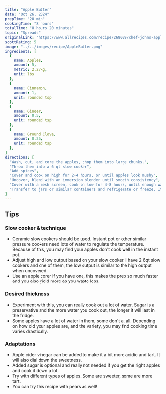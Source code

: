 ```yaml
---
title: "Apple Butter"
date: "Oct 26, 2024"
prepTime: "20 min" 
cookingTime: "8 hours"
totalTime: "8 hours 20 minutes"
topic: "Spreads"
originalLink: "https://www.allrecipes.com/recipe/268029/chef-johns-apple-butter/"
scottRating: 5
image: "../../images/recipe/AppleButter.png"
ingredients: [
  {
    name: Apples,
    amount: 5,
    metric: 2.27kg,
    unit: lbs
  },
  {
    name: Cinnamon,
    amount: 1,
    unit: rounded tsp
  },
  {
    name: Ginger,
    amount: 0.5,
    unit: rounded tsp
  },
  {
    name: Ground Clove,
    amount: 0.25,
    unit: rounded tsp
  },
]
directions: [
  "Wash, cut, and core the apples, chop them into large chunks.",
  "Throw them into a 6 qt slow cooker",
  "Add spices",
  "Cover and cook on high for 2-4 hours, or until apples look mushy",
  "Uncover, blend with an immersion blender until smooth consistency",  
  "Cover with a mesh screen, cook on low for 4-8 hours, until enough water evaporates and you reach desired thickness.",
  "Transfer to jars or similar containers and refrigerate or freeze. It will last for months in the fridge (the acidity of the apples and the high sugar to water ratio acts as a preservative)"
]
---
```

## Tips
### Slow cooker & technique
- Ceramic slow cookers should be used. Instant pot or other similar pressure cookers need lots of water to regulate the temperature. Because of this, you may find your apples don't cook well in the instant pot.
- Adjust high and low output based on your slow cooker. I have 2 6qt slow cookers and one of them, the low output is similar to the high output when uncovered.
- Use an apple corer if you have one, this makes the prep so much faster and you also yield more as you waste less.

### Desired thickness
- Experiment with this, you can really cook out a lot of water. Sugar is a preservative and the more water you cook out, the longer it will last in the fridge.
- Some apples have a lot of water in them, some don't at all. Depending on how old your apples are, and the variety, you may find cooking time varies drastically.

### Adaptations
- Apple cider vinegar can be added to make it a bit more acidic and tart. It will also dial down the sweetness.
- Added sugar is optional and really not needed if you get the right apples and cook it down a lot.
- Try with different types of apples. Some are sweeter, some are more tart.
- You can try this recipe with pears as well!